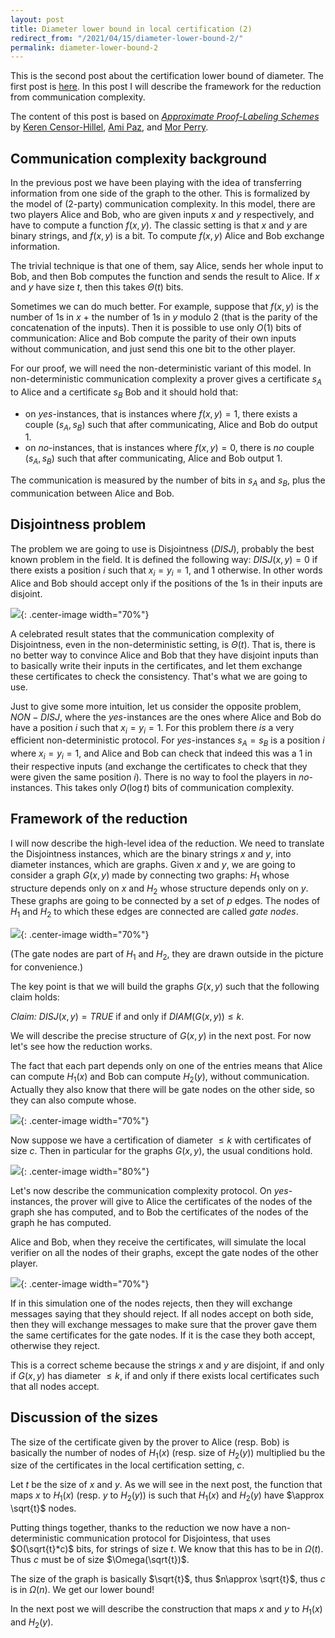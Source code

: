```yaml
---
layout: post
title: Diameter lower bound in local certification (2)
redirect_from: "/2021/04/15/diameter-lower-bound-2/"
permalink: diameter-lower-bound-2
---
```


This is the second post about the certification lower bound of diameter. 
The first post is [here](./https://discrete-notes.github.io/diameter-lower-bound-1).
In this post I will describe the framework for the reduction from 
communication complexity.

The content of this post is based on 
*[Approximate Proof-Labeling Schemes](https://www.sciencedirect.com/science/article/abs/pii/S030439751830536X?via%3Dihub)* by 
[Keren Censor-Hillel](https://ckeren.net.technion.ac.il/), 
[Ami Paz](https://sites.google.com/view/amipaz/), and 
[Mor Perry](https://dblp.org/pid/176/8185.html).

## Communication complexity background

In the previous post we have been playing with the idea of transferring
information from one side of the graph to the other. 
This is formalized by the model of (2-party) communication
complexity. 
In this model, there are two players Alice and Bob, who are given inputs
$x$ and $y$ respectively, and have to compute a function $f(x,y)$. 
The classic setting is that $x$ and $y$ are binary strings, and $f(x,y)$ is 
a bit. 
To compute $f(x,y)$ Alice and Bob exchange information. 

The trivial 
technique is that one of them, say Alice, sends her whole input to Bob, 
and then Bob computes the function and sends the result to Alice.
If $x$ and $y$ have size $t$, then this takes $\Theta(t)$ bits. 

Sometimes we can do much better. For example, suppose that $f(x,y)$ is the
number of 1s in $x$ + the number of 1s in $y$ modulo 2 (that is the 
parity of the concatenation of the inputs). Then it is possible to use only
$O(1)$ bits of communication: Alice and Bob compute the parity of their 
own inputs without communication, and just send this one bit to the other 
player.

For our proof, we will need the non-deterministic variant of this model.
In non-deterministic communication complexity a prover gives a certificate
$s_A$ to Alice and a certificate $s_B$ Bob and it should hold that: 
* on *yes*-instances, that is instances where $f(x,y)=1$, there exists 
a couple $(s_A,s_B)$ such that after communicating, Alice and Bob do output 1. 
* on *no*-instances, that is instances where $f(x,y)=0$, there is *no* 
couple $(s_A,s_B)$ such that after communicating, Alice and Bob output 1. 

The communication is measured by the number of bits in $s_A$ and $s_B$,
plus the communication between Alice and Bob. 


## Disjointness problem
The problem we are going to use is Disjointness ($DISJ$), probably the 
best known problem in the field. It is defined the following way: 
$DISJ(x,y)=0$ if there exists a position $i$ such that $x_i=y_i=1$, and 1
otherwise. In other words Alice and Bob should accept only if the positions
of the 1s in their inputs are disjoint.

![](assets/disjointness.png){: .center-image width="70%"}

A celebrated result states that the communication complexity of 
Disjointness, even in the non-deterministic setting, is $\Theta(t)$. 
That is, there is no better way to convince Alice and Bob that they have 
disjoint inputs than to basically write their inputs in the certificates, 
and let them exchange these certificates to check the consistency. 
That's what we are going to use. 

Just to give some more intuition, let us consider the opposite problem, 
$NON-DISJ$, where the *yes*-instances are the ones where Alice and Bob
do have a position $i$ such that $x_i=y_i=1$. For this problem there *is* a 
very efficient non-deterministic protocol. For *yes*-instances $s_A=s_B$ 
is a position $i$ where $x_i=y_i=1$, and Alice and 
Bob can check that indeed this was a 1 in their respective inputs (and 
exchange the certificates to check that they were given the same position 
$i$). 
There is no way to fool the players in *no*-instances. 
This takes only $O(\log t)$ bits of communication complexity. 

## Framework of the reduction	

I will now describe the high-level idea of the reduction.
We need to translate the Disjointness instances,
which are the binary strings $x$ and $y$, into diameter instances, which 
are graphs. 
Given $x$ and $y$, we are going to consider a graph $G(x,y)$ made by 
connecting two graphs: $H_1$ whose
structure depends only on $x$ and $H_2$ whose structure depends only on 
$y$. These graphs are going to be connected by a set of $p$ edges. 
The nodes of $H_1$ and $H_2$ to which these edges are connected are called
*gate nodes*. 

![](assets/graph-CC.png){: .center-image width="70%"}

(The gate nodes are part of $H_1$ and $H_2$, they are drawn outside in the 
picture for convenience.)

The key point is that we will build the graphs $G(x,y)$ such that the 
following claim holds:

*Claim:* $DISJ(x,y)=TRUE$ if and only if $DIAM(G(x,y))\leq k$.

We will describe the precise structure of $G(x,y)$ in the next post. 
For now let's see how the reduction works.

The fact that each part depends only on one of the entries means that 
Alice can compute $H_1(x)$ and Bob can compute $H_2(y)$, without 
communication. Actually they also know that there will be gate nodes on the 
other side, so they can also compute whose. 

![](assets/reduction-1.png){: .center-image width="70%"}

Now suppose we have a certification of diameter $\leq k$ with certificates 
of size $c$. Then in particular for the graphs $G(x,y)$, the usual 
conditions hold.

![](assets/reduction-2.png){: .center-image width="80%"}

Let's now describe the communication complexity protocol. 
On *yes*-instances, the prover will give to Alice the certificates of the 
nodes of the graph she has computed, and to Bob the certificates of the 
nodes of the graph he has computed. 

Alice and Bob, when they receive the certificates, will simulate the 
local verifier on all the nodes of their graphs, except the gate nodes 
of the other player. 

![](assets/reduction-3.png){: .center-image width="70%"}

If in this simulation one of the nodes rejects, then 
they will exchange messages saying that they should reject. If all nodes 
accept on both side, then they will exchange messages to make sure that 
the prover gave them the same certificates for the gate nodes. If it is the 
case they both accept, otherwise they reject. 

This is a correct scheme because the strings $x$ and $y$ are disjoint, if
and only if $G(x,y)$ has diameter $\leq k$, if and only if there exists 
local certificates such that all nodes accept. 

## Discussion of the sizes

The size of the certificate given by the prover to Alice (resp. Bob) is 
basically the number of nodes of $H_1(x)$ (resp. size of $H_2(y)$) multiplied
bu the size of 
the certificates in the local certification setting, $c$.

Let $t$ be the size of $x$ and $y$.
As we will see in the next post, the function that maps $x$ to $H_1(x)$ 
(resp. $y$ to $H_2(y)$) is such that $H_1(x)$ and $H_2(y)$ have 
$\approx \sqrt{t}$ nodes.

Putting things together, thanks to the reduction we now have a 
non-deterministic communication protocol for Disjointess, that uses 
$O(\sqrt{t}*c)$ bits, for strings of size $t$. 
We know that this has to be in $\Omega(t)$.
Thus $c$ must be of size $\Omega(\sqrt{t})$. 

The size of the graph is basically $\sqrt{t}$, thus $n\approx \sqrt{t}$, 
thus $c$ is in $\Omega(n)$. We get our lower bound!

In the next post we will describe the construction that maps $x$ and $y$
to $H_1(x)$ and $H_2(y)$.
 
 



